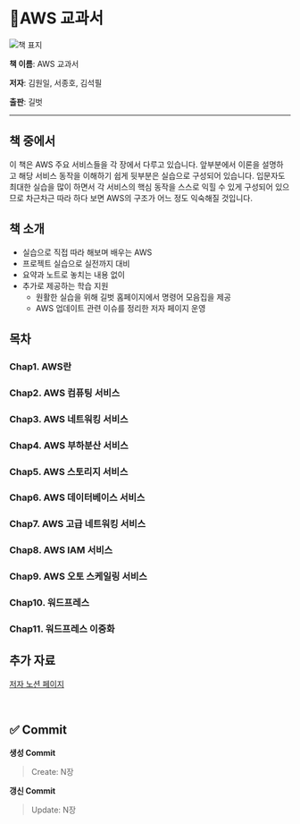 # 📖AWS 교과서

![책 표지][link1]

[link1]:https://search.pstatic.net/sunny/?src=https%3A%2F%2Fimg4.tmon.kr%2Fcdn4%2Fdeals%2F2023%2F10%2F20%2F24135881262%2Ffront_503fe_pxlqo.jpg&type=a340

**책 이름**: AWS 교과서

**저자**: 김원일, 서종호, 김석필

**출판**: 길벗


---

## 책 중에서

이 책은 AWS 주요 서비스들을 각 장에서 다루고 있습니다. 앞부분에서 이론을 설명하고 해당 서비스 동작을 이해하기 쉽게 뒷부분은 실습으로 구성되어 있습니다. 입문자도 최대한 실습을 많이 하면서 각 서비스의 핵심 동작을 스스로 익힐 수 있게 구성되어 있으므로 차근차근 따라 하다 보면 AWS의 구조가 어느 정도 익숙해질 것입니다.

## 책 소개

- 실습으로 직접 따라 해보며 배우는 AWS
- 프로젝트 실습으로 실전까지 대비
- 요약과 노트로 놓치는 내용 없이
- 추가로 제공하는 학습 지원
    - 원활한 실습을 위해 길벗 홈페이지에서 명령어 모음집을 제공
    - AWS 업데이트 관련 이슈를 정리한 저자 페이지 운영

## 목차
### Chap1. AWS란
### Chap2. AWS 컴퓨팅 서비스
### Chap3. AWS 네트워킹 서비스
### Chap4. AWS 부하분산 서비스
### Chap5. AWS 스토리지 서비스
### Chap6. AWS 데이터베이스 서비스
### Chap7. AWS 고급 네트워킹 서비스
### Chap8. AWS IAM 서비스
### Chap9. AWS 오토 스케일링 서비스
### Chap10. 워드프레스
### Chap11. 워드프레스 이중화


## 추가 자료
[저자 노션 페이지][link2]

[link2]: http://bit.ly/awstextbook

<br/>

## ✅ Commit

**생성 Commit**
> Create: N장

**갱신 Commit**
> Update: N장